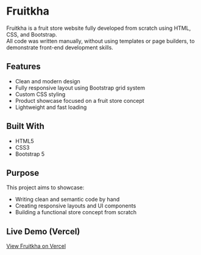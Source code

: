 # Fruitkha

Fruitkha is a fruit store website fully developed from scratch using HTML, CSS, and Bootstrap.  
All code was written manually, without using templates or page builders, to demonstrate front-end development skills.

## Features
- Clean and modern design
- Fully responsive layout using Bootstrap grid system
- Custom CSS styling
- Product showcase focused on a fruit store concept
- Lightweight and fast loading

## Built With
- HTML5
- CSS3
- Bootstrap 5

## Purpose
This project aims to showcase:
- Writing clean and semantic code by hand
- Creating responsive layouts and UI components
- Building a functional store concept from scratch

## Live Demo (Vercel)
[View Fruitkha on Vercel](your-vercel-link-here)
